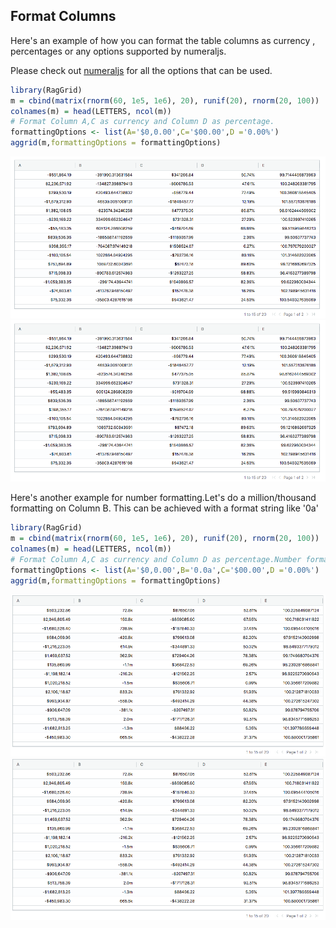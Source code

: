## Format Columns

Here's an example of how you can format the table columns as currency , percentages  or any options supported by numeraljs.

Please check out [numeraljs](http://numeraljs.com/) for all the options that can be used.

```r
library(RagGrid)
m = cbind(matrix(rnorm(60, 1e5, 1e6), 20), runif(20), rnorm(20, 100))
colnames(m) = head(LETTERS, ncol(m))
# Format Column A,C as currency and Column D as percentage.
formattingOptions <- list(A='$0,0.00',C='$00.00',D ='0.00%')
aggrid(m,formattingOptions = formattingOptions)

```
![](assets/table-formatting.png)
![](/assets/table-formatting.png)

Here's another example for number formatting.Let's do a million/thousand formatting on Column B. This can be achieved with a format string like '0a'

```r
library(RagGrid)
m = cbind(matrix(rnorm(60, 1e5, 1e6), 20), runif(20), rnorm(20, 100))
colnames(m) = head(LETTERS, ncol(m))
# Format Column A,C as currency and Column D as percentage.Number format on Column B.
formattingOptions <- list(A='$0,0.00',B='0.0a',C='$00.00',D ='0.00%')
aggrid(m,formattingOptions = formattingOptions)

```
![](assets/table-formatting-example2.png)
![](/assets/table-formatting-example2.png)
